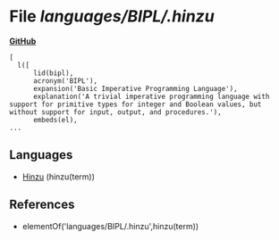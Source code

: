 # File _languages/BIPL/.hinzu_
**[GitHub](https://github.com/softlang/yas/blob/master/languages/BIPL/.hinzu)**
```
[
  l([
      lid(bipl),
      acronym('BIPL'),
      expansion('Basic Imperative Programming Language'),
      explanation('A trivial imperative programming language with support for primitive types for integer and Boolean values, but without support for input, output, and procedures.'),
      embeds(el),
...
```

## Languages
* [Hinzu](../languages/Hinzu.md) (hinzu(term))

## References
* elementOf('languages/BIPL/.hinzu',hinzu(term))
